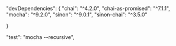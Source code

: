 "devDependencies": {
    "chai": "^4.2.0",
    "chai-as-promised": "^7.1.1",
    "mocha": "^9.2.0",
    "sinon": "^9.0.1",
    "sinon-chai": "^3.5.0"
    
  }

  "test": "mocha --recursive",

  